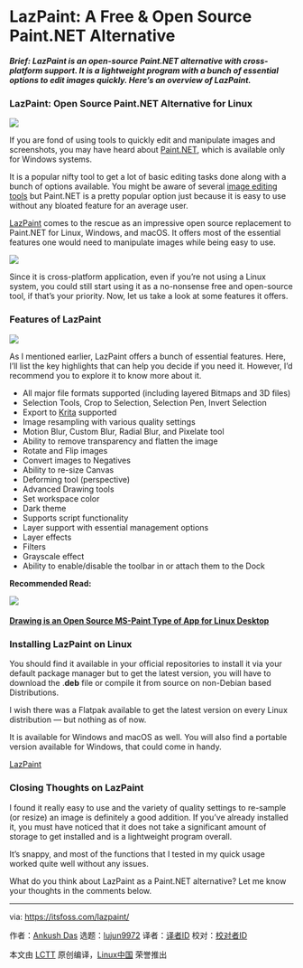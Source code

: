 [#]: collector: (lujun9972)
[#]: translator: (geekpi)
[#]: reviewer: ( )
[#]: publisher: ( )
[#]: url: ( )
[#]: subject: (LazPaint: A Free & Open Source Paint.NET Alternative)
[#]: via: (https://itsfoss.com/lazpaint/)
[#]: author: (Ankush Das https://itsfoss.com/author/ankush/)

LazPaint: A Free & Open Source Paint.NET Alternative
======

_**Brief: LazPaint is an open-source Paint.NET alternative with cross-platform support. It is a lightweight program with a bunch of essential options to edit images quickly. Here’s an overview of LazPaint.**_

### LazPaint: Open Source Paint.NET Alternative for Linux

![][1]

If you are fond of using tools to quickly edit and manipulate images and screenshots, you may have heard about [Paint.NET][2], which is available only for Windows systems.

It is a popular nifty tool to get a lot of basic editing tasks done along with a bunch of options available. You might be aware of several [ima][3][ge editing tools][3] but Paint.NET is a pretty popular option just because it is easy to use without any bloated feature for an average user.

[LazPaint][4] comes to the rescue as an impressive open source replacement to Paint.NET for Linux, Windows, and macOS. It offers most of the essential features one would need to manipulate images while being easy to use.

![][5]

Since it is cross-platform application, even if you’re not using a Linux system, you could still start using it as a no-nonsense free and open-source tool, if that’s your priority. Now, let us take a look at some features it offers.

### Features of LazPaint

![][6]

As I mentioned earlier, LazPaint offers a bunch of essential features. Here, I’ll list the key highlights that can help you decide if you need it. However, I’d recommend you to explore it to know more about it.

  * All major file formats supported (including layered Bitmaps and 3D files)
  * Selection Tools, Crop to Selection, Selection Pen, Invert Selection
  * Export to [Krita][7] supported
  * Image resampling with various quality settings
  * Motion Blur, Custom Blur, Radial Blur, and Pixelate tool
  * Ability to remove transparency and flatten the image
  * Rotate and Flip images
  * Convert images to Negatives
  * Ability to re-size Canvas
  * Deforming tool (perspective)
  * Advanced Drawing tools
  * Set workspace color
  * Dark theme
  * Supports script functionality
  * Layer support with essential management options
  * Layer effects
  * Filters
  * Grayscale effect
  * Ability to enable/disable the toolbar in or attach them to the Dock



**Recommended Read:**

![][8]

#### [Drawing is an Open Source MS-Paint Type of App for Linux Desktop][9]

### Installing LazPaint on Linux

You should find it available in your official repositories to install it via your default package manager but to get the latest version, you will have to download the .**deb** file or compile it from source on non-Debian based Distributions.

I wish there was a Flatpak available to get the latest version on every Linux distribution — but nothing as of now.

It is available for Windows and macOS as well. You will also find a portable version available for Windows, that could come in handy.

[LazPaint][4]

### Closing Thoughts on LazPaint

I found it really easy to use and the variety of quality settings to re-sample (or resize) an image is definitely a good addition. If you’ve already installed it, you must have noticed that it does not take a significant amount of storage to get installed and is a lightweight program overall.

It’s snappy, and most of the functions that I tested in my quick usage worked quite well without any issues.

What do you think about LazPaint as a Paint.NET alternative? Let me know your thoughts in the comments below.

--------------------------------------------------------------------------------

via: https://itsfoss.com/lazpaint/

作者：[Ankush Das][a]
选题：[lujun9972][b]
译者：[译者ID](https://github.com/译者ID)
校对：[校对者ID](https://github.com/校对者ID)

本文由 [LCTT](https://github.com/LCTT/TranslateProject) 原创编译，[Linux中国](https://linux.cn/) 荣誉推出

[a]: https://itsfoss.com/author/ankush/
[b]: https://github.com/lujun9972
[1]: https://i1.wp.com/itsfoss.com/wp-content/uploads/2020/11/lazpaint.jpg?resize=800%2C397&ssl=1
[2]: https://www.getpaint.net
[3]: https://itsfoss.com/image-applications-ubuntu-linux/
[4]: https://lazpaint.github.io/
[5]: https://i2.wp.com/itsfoss.com/wp-content/uploads/2020/11/lazpaint-screenshot-2.png?resize=800%2C481&ssl=1
[6]: https://i2.wp.com/itsfoss.com/wp-content/uploads/2020/11/lazpaint-screenshot.jpg?resize=800%2C484&ssl=1
[7]: https://krita.org/en
[8]: https://i0.wp.com/itsfoss.com/wp-content/uploads/2020/09/drawing-app-interface.jpg?fit=789%2C449&ssl=1
[9]: https://itsfoss.com/drawing-app/
